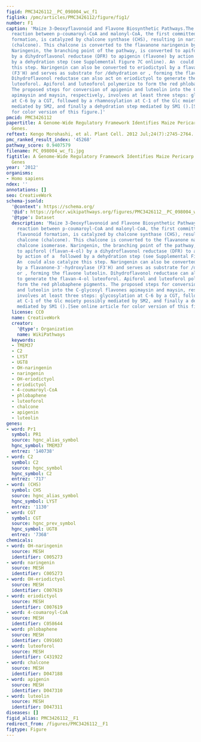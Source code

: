 ```yaml
---
figid: PMC3426112__PC_098004_wc_f1
figlink: /pmc/articles/PMC3426112/figure/fig1/
number: F1
caption: 'Maize 3-Deoxyflavonoid and Flavone Biosynthetic Pathways.The condensation
  reaction between p-coumaroyl-CoA and malonyl-CoA, the first committed step in flavonoid
  formation, is catalyzed by chalcone synthase (CHS), resulting in naringenin chalcone
  (chalcone). This chalcone is converted to the flavanone naringenin by chalcone isomerase.
  Naringenin, the branching point of the pathway, is converted to apiforol (flavan-4-ol)
  by a dihydroflavonol reductase (DFR) to apigenin (flavone) by action of a  followed
  by a dehydration step (see Supplemental Figure 7C online). An  could also catalyze
  this step. Naringenin can also be converted to eriodictyol by a flavanone-3′-hydroxylase
  (F3′H) and serves as substrate for /dehydration or , forming the flavone luteolin.
  Dihydroflavonol reductase can also act on eriodictyol to generate the flavan-4-ol
  luteoforol. Apiforol and luteoforol polymerize to form the red phlobaphene pigments.
  The proposed steps for conversion of apigenin and luteolin into the C-glycosyl flavones
  apimaysin and maysin, respectively, involves at least three steps: glycosylation
  at C-6 by a CGT, followed by a rhamnosylation at C-1 of the Glc moiety possibly
  mediated by SM2, and finally a dehydration step mediated by SM1 ().[See online article
  for color version of this figure.]'
pmcid: PMC3426112
papertitle: A Genome-Wide Regulatory Framework Identifies Maize Pericarp Color1 Controlled
  Genes.
reftext: Kengo Morohashi, et al. Plant Cell. 2012 Jul;24(7):2745-2764.
pmc_ranked_result_index: '45268'
pathway_score: 0.9407579
filename: PC_098004_wc_f1.jpg
figtitle: A Genome-Wide Regulatory Framework Identifies Maize Pericarp Color1 Controlled
  Genes
year: '2012'
organisms:
- Homo sapiens
ndex: ''
annotations: []
seo: CreativeWork
schema-jsonld:
  '@context': https://schema.org/
  '@id': https://pfocr.wikipathways.org/figures/PMC3426112__PC_098004_wc_f1.html
  '@type': Dataset
  description: 'Maize 3-Deoxyflavonoid and Flavone Biosynthetic Pathways.The condensation
    reaction between p-coumaroyl-CoA and malonyl-CoA, the first committed step in
    flavonoid formation, is catalyzed by chalcone synthase (CHS), resulting in naringenin
    chalcone (chalcone). This chalcone is converted to the flavanone naringenin by
    chalcone isomerase. Naringenin, the branching point of the pathway, is converted
    to apiforol (flavan-4-ol) by a dihydroflavonol reductase (DFR) to apigenin (flavone)
    by action of a  followed by a dehydration step (see Supplemental Figure 7C online).
    An  could also catalyze this step. Naringenin can also be converted to eriodictyol
    by a flavanone-3′-hydroxylase (F3′H) and serves as substrate for /dehydration
    or , forming the flavone luteolin. Dihydroflavonol reductase can also act on eriodictyol
    to generate the flavan-4-ol luteoforol. Apiforol and luteoforol polymerize to
    form the red phlobaphene pigments. The proposed steps for conversion of apigenin
    and luteolin into the C-glycosyl flavones apimaysin and maysin, respectively,
    involves at least three steps: glycosylation at C-6 by a CGT, followed by a rhamnosylation
    at C-1 of the Glc moiety possibly mediated by SM2, and finally a dehydration step
    mediated by SM1 ().[See online article for color version of this figure.]'
  license: CC0
  name: CreativeWork
  creator:
    '@type': Organization
    name: WikiPathways
  keywords:
  - TMEM37
  - C2
  - LYST
  - UGT8
  - OH-naringenin
  - naringenin
  - OH-eriodictyol
  - eriodictyol
  - 4-coumaroyl-CoA
  - phlobaphene
  - luteoforol
  - chalcone
  - apigenin
  - luteolin
genes:
- word: Pr1
  symbol: PR1
  source: hgnc_alias_symbol
  hgnc_symbol: TMEM37
  entrez: '140738'
- word: C2
  symbol: C2
  source: hgnc_symbol
  hgnc_symbol: C2
  entrez: '717'
- word: (CHS)
  symbol: CHS
  source: hgnc_alias_symbol
  hgnc_symbol: LYST
  entrez: '1130'
- word: CGT
  symbol: CGT
  source: hgnc_prev_symbol
  hgnc_symbol: UGT8
  entrez: '7368'
chemicals:
- word: OH-naringenin
  source: MESH
  identifier: C005273
- word: naringenin
  source: MESH
  identifier: C005273
- word: OH-eriodictyol
  source: MESH
  identifier: C007619
- word: eriodictyol
  source: MESH
  identifier: C007619
- word: 4-coumaroyl-CoA
  source: MESH
  identifier: C058644
- word: phlobaphene
  source: MESH
  identifier: C091603
- word: luteoforol
  source: MESH
  identifier: C431922
- word: chalcone
  source: MESH
  identifier: D047188
- word: apigenin
  source: MESH
  identifier: D047310
- word: luteolin
  source: MESH
  identifier: D047311
diseases: []
figid_alias: PMC3426112__F1
redirect_from: /figures/PMC3426112__F1
figtype: Figure
---
```


